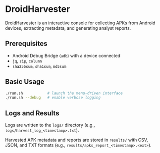 # DroidHarvester

DroidHarvester is an interactive console for collecting APKs from Android devices, extracting metadata, and generating analyst reports.

## Prerequisites

* Android Debug Bridge (`adb`) with a device connected
* `jq`, `zip`, `column`
* `sha256sum`, `sha1sum`, `md5sum`

## Basic Usage

```bash
./run.sh           # launch the menu-driven interface
./run.sh --debug   # enable verbose logging
```

## Logs and Results

Logs are written to the `logs/` directory (e.g., `logs/harvest_log_<timestamp>.txt`).

Harvested APK metadata and reports are stored in `results/` with CSV, JSON, and TXT formats (e.g., `results/apks_report_<timestamp>.<ext>`).
